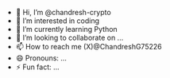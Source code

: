- 👋 Hi, I’m @chandresh-crypto
- 👀 I’m interested in coding
- 🌱 I’m currently learning Python
- 💞️ I’m looking to collaborate on ...
- 📫 How to reach me (X)@ChandreshG75226
- 😄 Pronouns: ...
- ⚡ Fun fact: ...

<!---
chandresh-crypto/chandresh-crypto is a ✨ special ✨ repository because its `README.md` (this file) appears on your GitHub profile.
You can click the Preview link to take a look at your changes.
--->
